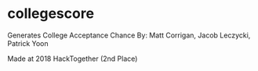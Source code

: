 # collegescore
Generates College Acceptance Chance
By: Matt Corrigan, Jacob Leczycki, Patrick Yoon

Made at 2018 HackTogether (2nd Place)

